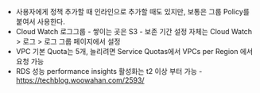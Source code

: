 - 사용자에게 정책 추가할 때 인라인으로 추가할 때도 있지만, 보통은 그룹 Policy를 붙여서 사용한다.
- Cloud Watch 로그그룹 - 쌓이는 곳은 S3 - 보존 기간 설정 자체는 Cloud Watch > 로그 > 로그 그룹 페이지에서 설정 
- VPC 기본 Quota는 5개, 늘리려면 Service Quotas에서 VPCs per Region 에서 요청 가능
- RDS 성능 performance insights 활성화는 t2 이상 부터 가능 - https://techblog.woowahan.com/2593/
<!--stackedit_data:
eyJoaXN0b3J5IjpbMTk0MjEzNjA1M119
-->